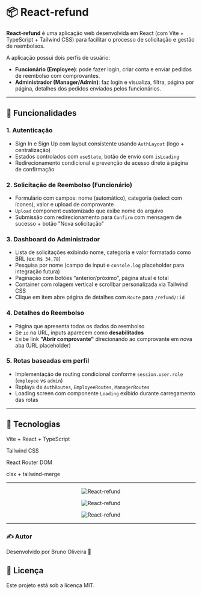 # 📦 React‑refund

**React‑refund** é uma aplicação web desenvolvida em React (com Vite + TypeScript + Tailwind CSS) para facilitar o processo de solicitação e gestão de reembolsos.

A aplicação possui dois perfis de usuário:

- **Funcionário (Employee)**: pode fazer login, criar conta e enviar pedidos de reembolso com comprovantes.
- **Administrador (Manager/Admin)**: faz login e visualiza, filtra, página por página, detalhes dos pedidos enviados pelos funcionários.

---

## 🚀 Funcionalidades

### 1. Autenticação
- Sign In e Sign Up com layout consistente usando `AuthLayout` (logo + centralização)
- Estados controlados com `useState`, botão de envio com `isLoading`
- Redirecionamento condicional e prevenção de acesso direto à página de confirmação

### 2. Solicitação de Reembolso (Funcionário)
- Formulário com campos: nome (automático), categoria (select com ícones), valor e upload de comprovante
- `Upload` component customizado que exibe nome do arquivo
- Submissão com redirecionamento para `Confirm` com mensagem de sucesso + botão "Nova solicitação"

### 3. Dashboard do Administrador
- Lista de solicitações exibindo nome, categoria e valor formatado como BRL (ex: `R$ 34,78`)
- Pesquisa por nome (campo de input e `console.log` placeholder para integração futura)
- Paginação com botões “anterior/próximo”, página atual e total
- Container com rolagem vertical e scrollbar personalizada via Tailwind CSS
- Clique em item abre página de detalhes com `Route` para `/refund/:id`

### 4. Detalhes do Reembolso
- Página que apresenta todos os dados do reembolso
- Se `id` na URL, inputs aparecem como **desabilitados**
- Exibe link **"Abrir comprovante"** direcionando ao comprovante em nova aba (URL placeholder)

### 5. Rotas baseadas em perfil
- Implementação de routing condicional conforme `session.user.role` (`employee` vs `admin`)
- Replays de `AuthRoutes`, `EmployeeRoutes`, `ManagerRoutes`
- Loading screen com componente `Loading` exibido durante carregamento das rotas


---

## 🧩 Tecnologias
Vite + React + TypeScript

Tailwind CSS

React Router DOM

clsx + tailwind-merge

---

<p align="center">
  <img alt="React-refund" src="">
</p>

<p align="center">
  <img alt="React-refund" src="">
</p>

<p align="center">
  <img alt="React-refund" src="">
</p>

---

### ✍️ Autor
Desenvolvido por Bruno Oliveira 🧠

## 📝 Licença
Este projeto está sob a licença MIT.


